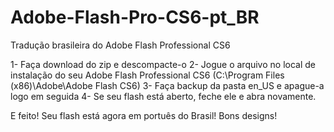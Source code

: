# Adobe-Flash-Pro-CS6-pt_BR
Tradução brasileira do Adobe Flash Professional CS6

1- Faça download do zip e descompacte-o
2- Jogue o arquivo no local de instalação do seu Adobe Flash Professional CS6 (C:\Program Files (x86)\Adobe\Adobe Flash CS6)
3- Faça backup da pasta en_US e apague-a logo em seguida
4- Se seu flash está aberto, feche ele e abra novamente.

E feito! Seu flash está agora em portuês do Brasil!
Bons designs!

